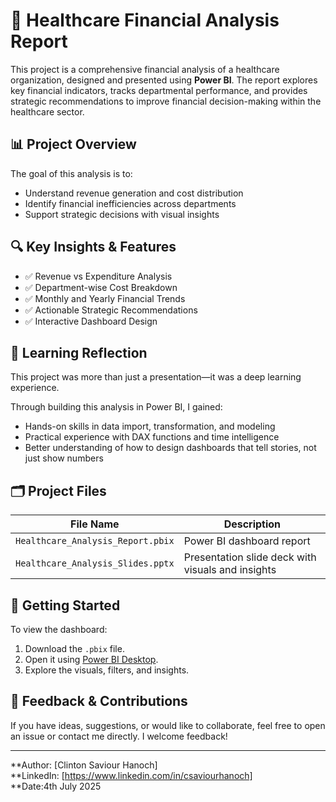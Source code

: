 # 🏥 Healthcare Financial Analysis Report

This project is a comprehensive financial analysis of a healthcare organization, designed and presented using **Power BI**. The report explores key financial indicators, tracks departmental performance, and provides strategic recommendations to improve financial decision-making within the healthcare sector.

## 📊 Project Overview

The goal of this analysis is to:
- Understand revenue generation and cost distribution
- Identify financial inefficiencies across departments
- Support strategic decisions with visual insights

## 🔍 Key Insights & Features

- ✅ Revenue vs Expenditure Analysis
- ✅ Department-wise Cost Breakdown
- ✅ Monthly and Yearly Financial Trends
- ✅ Actionable Strategic Recommendations
- ✅ Interactive Dashboard Design

## 🧠 Learning Reflection

This project was more than just a presentation—it was a deep learning experience.

Through building this analysis in Power BI, I gained:
- Hands-on skills in data import, transformation, and modeling
- Practical experience with DAX functions and time intelligence
- Better understanding of how to design dashboards that tell stories, not just show numbers

## 🗂️ Project Files

| File Name | Description |
|-----------|-------------|
| `Healthcare_Analysis_Report.pbix` | Power BI dashboard report |
| `Healthcare_Analysis_Slides.pptx` | Presentation slide deck with visuals and insights |

## 🚀 Getting Started

To view the dashboard:
1. Download the `.pbix` file.
2. Open it using [Power BI Desktop](https://powerbi.microsoft.com/desktop/).
3. Explore the visuals, filters, and insights.

## 💬 Feedback & Contributions

If you have ideas, suggestions, or would like to collaborate, feel free to open an issue or contact me directly. I welcome feedback!

---

**Author: [Clinton Saviour Hanoch]  
**LinkedIn: [https://www.linkedin.com/in/csaviourhanoch]  
**Date:4th July 2025  
 
